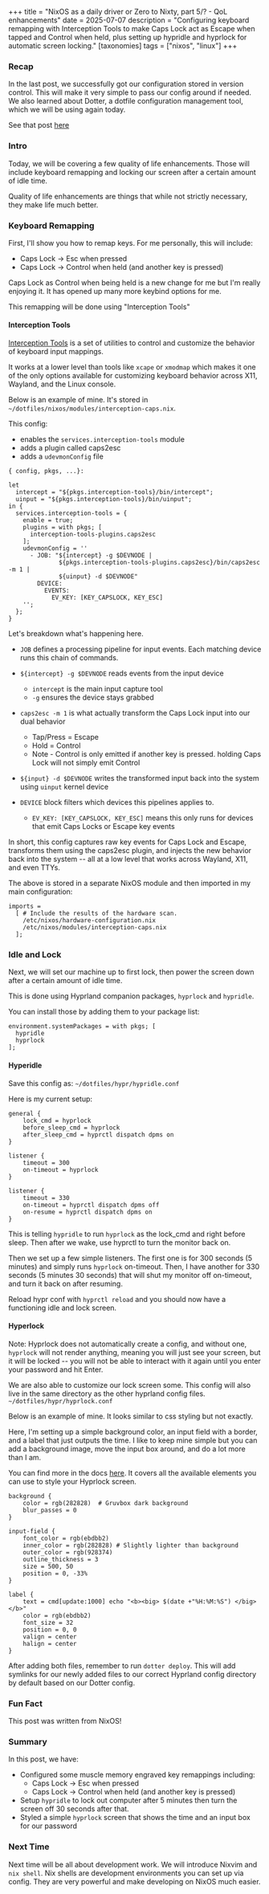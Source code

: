 +++
title = "NixOS as a daily driver or Zero to Nixty, part 5/? - QoL enhancements"
date = 2025-07-07
description = "Configuring keyboard remapping with Interception Tools to make Caps Lock act as Escape when tapped and Control when held, plus setting up hypridle and hyprlock for automatic screen locking."
[taxonomies]
tags = ["nixos", "linux"]
+++

### Recap

In the last post, we successfully got our configuration stored in version control.
This will make it very simple to pass our config around if needed. We also
learned about Dotter, a dotfile configuration management tool, which we will
be using again today.

See that post [here](/blog/content/nixos-daily-driver-4)

### Intro

Today, we will be covering a few quality of life enhancements. Those will 
include keyboard remapping and locking our screen after a certain amount of 
idle time.

Quality of life enhancements are things that while not strictly necessary,
they make life much better.

### Keyboard Remapping

First, I'll show you how to remap keys. For me personally, this will include:
- Caps Lock -> Esc when pressed
- Caps Lock -> Control when held (and another key is pressed)

Caps Lock as Control when being held is a new change for me but I'm really 
enjoying it. It has opened up many more keybind options for me.

This remapping will be done using "Interception Tools"

#### Interception Tools

[Interception Tools](https://wiki.archlinux.org/title/Interception-tools) is a
set of utilities to control and customize the behavior of keyboard input
mappings.

It works at a lower level than tools like `xcape` or `xmodmap` which makes it
one of the only options available for customizing keyboard behavior across
X11, Wayland, and the Linux console.

Below is an example of mine. It's stored in
`~/dotfiles/nixos/modules/interception-caps.nix`.

This config:
- enables the `services.interception-tools` module
- adds a plugin called caps2esc
- adds a `udevmonConfig` file

```
{ config, pkgs, ...}:

let
  intercept = "${pkgs.interception-tools}/bin/intercept";
  uinput = "${pkgs.interception-tools}/bin/uinput";
in {
  services.interception-tools = {
    enable = true;
    plugins = with pkgs; [
      interception-tools-plugins.caps2esc
    ];
    udevmonConfig = ''
      - JOB: "${intercept} -g $DEVNODE |
              ${pkgs.interception-tools-plugins.caps2esc}/bin/caps2esc -m 1 |
              ${uinput} -d $DEVNODE"
        DEVICE:
          EVENTS:
            EV_KEY: [KEY_CAPSLOCK, KEY_ESC]
    '';
  };
}
```

Let's breakdown what's happening here.

- `JOB` defines a processing pipeline for input events. Each matching device runs
  this chain of commands.

- `${intercept} -g $DEVNODE` reads events from the input device
  - `intercept` is the main input capture tool
  - `-g` ensures the device stays grabbed

- `caps2esc -m 1` is what actually transform the Caps Lock input into our dual
  behavior
  - Tap/Press = Escape
  - Hold = Control
  - Note - Control is only emitted if another key is pressed. holding Caps Lock
  will not simply emit Control

- `${input} -d $DEVNODE` writes the transformed input back into the system using
  `uinput` kernel device

- `DEVICE` block filters which devices this pipelines applies to.
  - `EV_KEY: [KEY_CAPSLOCK, KEY_ESC]` means this only runs for devices that emit
  Caps Locks or Escape key events

In short, this config captures raw key events for Caps Lock and Escape,
transforms them using the caps2esc plugin, and injects the new behavior back
into the system -- all at a low level that works across Wayland, X11, and even
TTYs.

The above is stored in a separate NixOS module and then imported in my main
configuration:

```
imports =
  [ # Include the results of the hardware scan.
    /etc/nixos/hardware-configuration.nix
    /etc/nixos/modules/interception-caps.nix
  ];
```

### Idle and Lock

Next, we will set our machine up to first lock, then power the screen down after
a certain amount of idle time.

This is done using Hyprland companion packages, `hyprlock` and `hypridle`.

You can install those by adding them to your package list:

```
environment.systemPackages = with pkgs; [
  hypridle
  hyprlock
];
```

#### Hyperidle

Save this config as:
`~/dotfiles/hypr/hypridle.conf`

Here is my current setup:

```
general {
    lock_cmd = hyprlock
    before_sleep_cmd = hyprlock
    after_sleep_cmd = hyprctl dispatch dpms on
}

listener {
    timeout = 300
    on-timeout = hyprlock
}

listener {
    timeout = 330
    on-timeout = hyprctl dispatch dpms off
    on-resume = hyprctl dispatch dpms on
}

```

This is telling `hypridle` to run `hyprlock` as the lock_cmd and right before sleep.
Then after we wake, use hyprctl to turn the monitor back on.

Then we set up a few simple listeners. The first one is for 300 seconds (5
minutes) and simply runs `hyprlock` on-timeout. Then, I have another for 330
seconds (5 minutes 30 seconds) that will shut my monitor off on-timeout, and turn
it back on after resuming.

Reload hypr conf with `hyprctl reload` and you should now have a functioning
idle and lock screen.

#### Hyperlock

Note: Hyprlock does not automatically create a config, and without one,
`hyprlock` will not render anything, meaning you will just see your screen, but
it will be locked -- you will not be able to interact with it again until you
enter your password and hit Enter.

We are also able to customize our lock screen some. This config will also
live in the same directory as the other hyprland config files.
`~/dotfiles/hypr/hyprlock.conf`

Below is an example of mine. It looks similar to css styling but not exactly.

Here, I'm setting up a simple background color, an input field with a border,
and a label that just outputs the time. I like to keep mine simple but you can
add a background image, move the input box around, and do a lot more than I am.

You can find more in the docs
[here](https://wiki.hypr.land/Hypr-Ecosystem/hyprlock/). It covers all the
available elements you can use to style your Hyprlock screen.

```
background {
    color = rgb(282828)  # Gruvbox dark background
    blur_passes = 0
}

input-field {
    font_color = rgb(ebdbb2)
    inner_color = rgb(282828) # Slightly lighter than background
    outer_color = rgb(928374)
    outline_thickness = 3
    size = 500, 50
    position = 0, -33%
}

label {
    text = cmd[update:1000] echo "<b><big> $(date +"%H:%M:%S") </big></b>"
    color = rgb(ebdbb2)
    font_size = 32
    position = 0, 0
    valign = center
    halign = center
}
```

After adding both files, remember to run `dotter deploy`. This will add symlinks
for our newly added files to our correct Hyprland config directory by default
based on our Dotter config.

### Fun Fact

This post was written from NixOS!

### Summary

In this post, we have:

- Configured some muscle memory engraved key remappings including:
  - Caps Lock -> Esc when pressed
  - Caps Lock -> Control when held (and another key is pressed)
- Setup `hypridle` to lock out computer after 5 minutes then turn the screen off
  30 seconds after that.
- Styled a simple `hyprlock` screen that shows the time and an input box for our
  password

### Next Time

Next time will be all about development work. We will introduce Nixvim and
`nix shell`. Nix shells are development environments you can set up via config.
They are very powerful and make developing on NixOS much easier.
